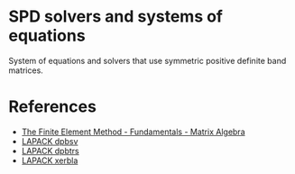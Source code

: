 SPD solvers and systems of equations
====================================
System of equations and solvers that use symmetric positive definite band matrices.


# References

 - [The Finite Element Method - Fundamentals - Matrix Algebra](https://www.simscale.com/forum/t/the-finite-element-method-fundamentals-matrix-algebra-3/28995)
 - [LAPACK dpbsv](https://netlib.org/lapack/explore-html/de/d49/group__double_o_t_h_e_rsolve_ga9c26c8344bc125d78d6a33a22459169c.html)
 - [LAPACK dpbtrs](https://netlib.org/lapack/explore-html/da/dba/group__double_o_t_h_e_rcomputational_gac220550e8b746c1fa59b87b0b8305f43.html)
 - [LAPACK xerbla](https://netlib.org/lapack/explore-html/d0/d73/group__aux__blas_ga377ee61015baf8dea7770b3a404b1c07.html#ga377ee61015baf8dea7770b3a404b1c07)
